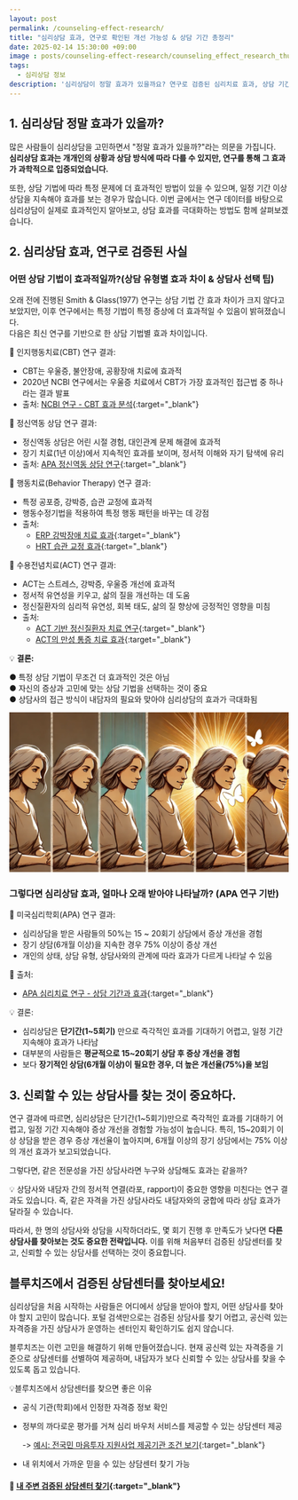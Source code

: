 ```yaml
---
layout: post
permalink: /counseling-effect-research/
title: "심리상담 효과, 연구로 확인된 개선 가능성 & 상담 기간 총정리"
date: 2025-02-14 15:30:00 +09:00
image : posts/counseling-effect-research/counseling_effect_research_thumb.png
tags:
  - 심리상담 정보
description: '심리상담이 정말 효과가 있을까요? 연구로 검증된 심리치료 효과, 상담 기간별 개선율, 효과적인 상담 기법까지 한눈에 확인해보세요.'
---
```


## 1. 심리상담 정말 효과가 있을까?

많은 사람들이 심리상담을 고민하면서 "정말 효과가 있을까?"라는 의문을 가집니다.
<br>**심리상담 효과는 개개인의 상황과 상담 방식에 따라 다를 수 있지만, 연구를 통해 그 효과가 과학적으로 입증되었습니다.**

또한, 상담 기법에 따라 특정 문제에 더 효과적인 방법이 있을 수 있으며, 일정 기간 이상 상담을 지속해야 효과를 보는 경우가 많습니다. 이번 글에서는 연구 데이터를 바탕으로 심리상담이 실제로 효과적인지 알아보고, 상담 효과를 극대화하는 방법도 함께 살펴보겠습니다.

## 2. 심리상담 효과, 연구로 검증된 사실

### 어떤 상담 기법이 효과적일까?(상담 유형별 효과 차이 & 상담사 선택 팁)

오래 전에 진행된 Smith & Glass(1977) 연구는 상담 기법 간 효과 차이가 크지 않다고 보았지만, 이후 연구에서는 특정 기법이 특정 증상에 더 효과적일 수 있음이 밝혀졌습니다.  
다음은 최신 연구를 기반으로 한 상담 기법별 효과 차이입니다.

📌 인지행동치료(CBT) 연구 결과:

- CBT는 우울증, 불안장애, 공황장애 치료에 효과적
- 2020년 NCBI 연구에서는 우울증 치료에서 CBT가 가장 효과적인 접근법 중 하나라는 결과 발표
- 출처: [NCBI 연구 - CBT 효과 분석](https://pmc.ncbi.nlm.nih.gov/articles/PMC7856415/){:target="_blank"}

📌 정신역동 상담 연구 결과:

- 정신역동 상담은 어린 시절 경험, 대인관계 문제 해결에 효과적
- 장기 치료(1년 이상)에서 지속적인 효과를 보이며, 정서적 이해와 자기 탐색에 유리
- 출처: [APA 정신역동 상담 연구](https://www.apa.org/pubs/journals/releases/amp-65-2-98.pdf){:target="_blank"}

📌 행동치료(Behavior Therapy) 연구 결과:

- 특정 공포증, 강박증, 습관 교정에 효과적
- 행동수정기법을 적용하여 특정 행동 패턴을 바꾸는 데 강점
- 출처:
  - [ERP 강박장애 치료 효과](https://pmc.ncbi.nlm.nih.gov/articles/PMC10848818/){:target="_blank"}
  - [HRT 습관 교정 효과](https://pmc.ncbi.nlm.nih.gov/articles/PMC3864825/){:target="_blank"}

📌 수용전념치료(ACT) 연구 결과:

- ACT는 스트레스, 강박증, 우울증 개선에 효과적
- 정서적 유연성을 키우고, 삶의 질을 개선하는 데 도움
- 정신질환자의 심리적 유연성, 회복 태도, 삶의 질 향상에 긍정적인 영향을 미침
- 출처:
  - [ACT 기반 정신질환자 치료 연구](https://www.researchgate.net/publication/332225655_Effects_of_Acceptance_Commitment_Therapy_Based_Recovery_Enhancement_Program_on_Psychological_Flexibility_Recovery_Attitude_and_Quality_of_Life_for_Inpatients_with_Mental_Illness/fulltext/5ca74e2792851c64bd513889/Effects-of-Acceptance-Commitment-Therapy-Based-Recovery-Enhancement-Program-on-Psychological-Flexibility-Recovery-Attitude-and-Quality-of-Life-for-Inpatients-with-Mental-Illness.pdf){:target="_blank"}
  - [ACT의 만성 통증 치료 효과](https://www.researchgate.net/publication/336254913_Effectiveness_of_Acceptance_and_Commitment_Therapy_for_Chronic_Pain_Patients_A_Systematic_Review_and_Meta-Analysis){:target="_blank"}

💡 **결론:**  

● 특정 상담 기법이 무조건 더 효과적인 것은 아님 <br>
● 자신의 증상과 고민에 맞는 상담 기법을 선택하는 것이 중요  
● 상담사의 접근 방식이 내담자의 필요와 맞아야 심리상담의 효과가 극대화됨  

![심리 상담 효과의 변화](/images/posts/counseling-effect-research/therapy_progress_happy_ending.webp)

### 그렇다면 심리상담 효과, 얼마나 오래 받아야 나타날까? (APA 연구 기반)

📌 미국심리학회(APA) 연구 결과:

- 심리상담을 받은 사람들의 50%는 15 ~ 20회기 상담에서 증상 개선을 경험
- 장기 상담(6개월 이상)을 지속한 경우 75% 이상이 증상 개선
- 개인의 상태, 상담 유형, 상담사와의 관계에 따라 효과가 다르게 나타날 수 있음

📌 출처:

- [APA 심리치료 연구 - 상담 기간과 효과](https://www.apa.org/ptsd-guideline/patients-and-families/length-treatment){:target="_blank"}

💡 결론: 

- 심리상담은 **단기간(1~5회기)** 만으로 즉각적인 효과를 기대하기 어렵고, 일정 기간 지속해야 효과가 나타남
- 대부분의 사람들은 **평균적으로 15~20회기 상담 후 증상 개선을 경험**
- 보다 **장기적인 상담(6개월 이상)이 필요한 경우, 더 높은 개선율(75%)을 보임**

## 3. 신뢰할 수 있는 상담사를 찾는 것이 중요하다.

연구 결과에 따르면, 심리상담은 단기간(1~5회기)만으로 즉각적인 효과를 기대하기 어렵고, 일정 기간 지속해야 증상 개선을 경험할 가능성이 높습니다. 특히, 15~20회기 이상 상담을 받은 경우 증상 개선율이 높아지며, 6개월 이상의 장기 상담에서는 75% 이상의 개선 효과가 보고되었습니다.

그렇다면, 같은 전문성을 가진 상담사라면 누구와 상담해도 효과는 같을까?

💡 상담사와 내담자 간의 정서적 연결(라포, rapport)이 중요한 영향을 미친다는 연구 결과도 있습니다.
즉, 같은 자격을 가진 상담사라도 내담자와의 궁합에 따라 상담 효과가 달라질 수 있습니다.

따라서, 한 명의 상담사와 상담을 시작하더라도, 몇 회기 진행 후 만족도가 낮다면 **다른 상담사를 찾아보는 것도 중요한 전략입니다.**
이를 위해 처음부터 검증된 상담센터를 찾고, 신뢰할 수 있는 상담사를 선택하는 것이 중요합니다.

## 블루치즈에서 검증된 상담센터를 찾아보세요!

심리상담을 처음 시작하는 사람들은 어디에서 상담을 받아야 할지, 어떤 상담사를 찾아야 할지 고민이 많습니다. 포털 검색만으로는 검증된 상담사를 찾기 어렵고, 공신력 있는 자격증을 가진 상담사가 운영하는 센터인지 확인하기도 쉽지 않습니다.

블루치즈는 이런 고민을 해결하기 위해 만들어졌습니다. 현재 공신력 있는 자격증을 기준으로 상담센터를 선별하여 제공하며, 내담자가 보다 신뢰할 수 있는 상담사를 찾을 수 있도록 돕고 있습니다.

💡블루치즈에서 상담센터를 찾으면 좋은 이유

- 공식 기관(학회)에서 인정한 자격증 정보 확인

- 정부의 까다로운 평가를 거쳐 심리 바우처 서비스를 제공할 수 있는 상담센터 제공
  
  -> [예시: 전국민 마음투자 지원사업 제공기관 조건 보기](https://www.mohw.go.kr/board.es?mid=a10503000000&bid=0027&list_no=1481781&act=view&#share){:target="_blank"}

- 내 위치에서 가까운 믿을 수 있는 상담센터 찾기 가능

#### 📌 [내 주변 검증된 상담센터 찾기](https://bluecheese.kr/?utm_source=blog&utm_medium=social&utm_campaign=bluecheese_blog&utm_content=counseling_effect_research){:target="_blank"}
